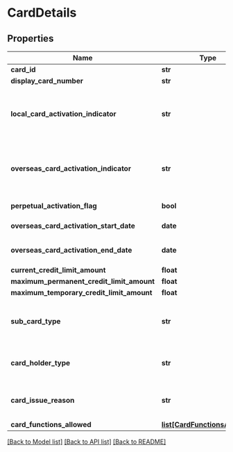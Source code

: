 # CardDetails

## Properties
Name | Type | Description | Notes
------------ | ------------- | ------------- | -------------
**card_id** | **str** | The card id  in encrypted format | 
**display_card_number** | **str** | A masked card number that can be displayed to the customer. | [optional] 
**local_card_activation_indicator** | **str** | The card activation indicator for local usage. This is a reference data field. Please use /v1/apac/utilities/referenceData/{localCardActivationIndicator} resource to get valid value of this field with description. You can use the field name as the referenceCode parameter to retrieve the values. | 
**overseas_card_activation_indicator** | **str** | The card activation indicator for overseas usage. This is a reference data field. Please use /v1/apac/utilities/referenceData/{overseasCardActivationIndicator} resource to get valid value of this field with description. You can use the field name as the referenceCode parameter to retrieve the values. | [optional] 
**perpetual_activation_flag** | **bool** | Flag to specify whether the card is activated perpetually, till card expiration | [optional] 
**overseas_card_activation_start_date** | **date** | Card activation start date in ISO 8601 date format YYYY-MM-DD for overseas usage. | [optional] 
**overseas_card_activation_end_date** | **date** | Card activation end date in ISO 8601 date format YYYY-MM-DD for overseas usage. For perpetual activation, value is card expiry date | [optional] 
**current_credit_limit_amount** | **float** | Current credit limit amount on the credit card | 
**maximum_permanent_credit_limit_amount** | **float** | Maximum permanent credit limit amount allowed on the credit card | [optional] 
**maximum_temporary_credit_limit_amount** | **float** | Maximum temporary credit limit amount allowed on the credit card | [optional] 
**sub_card_type** | **str** | Type of the card. Debit or Credit.This is a reference data field. Please use /v1/apac/utilities/referenceData/{subCardType} resource to get valid value of this field with description. You can use the field name as the referenceCode parameter to retrieve the values. | 
**card_holder_type** | **str** | Indicator to specify whether the card is primary or supplementary. This is a reference data field. Please use /v1/apac/utilities/referenceData/{cardHolderType} resource to get valid value of this field with description. | [optional] 
**card_issue_reason** | **str** | Specifies the reason for the card issuance. Applicable only for recently issued cards. This is a reference data field. Please use /v1/apac/utilities/referenceData/{cardIssueReason} resource to get valid value of this field with description. | [optional] 
**card_functions_allowed** | [**list[CardFunctionsAllowed]**](CardFunctionsAllowed.md) |  | [optional] 

[[Back to Model list]](../README.md#documentation-for-models) [[Back to API list]](../README.md#documentation-for-api-endpoints) [[Back to README]](../README.md)

